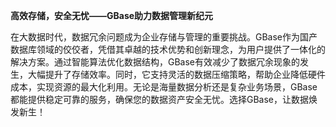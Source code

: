 **高效存储，安全无忧——GBase助力数据管理新纪元**

在大数据时代，数据冗余问题成为企业存储与管理的重要挑战。GBase作为国产数据库领域的佼佼者，凭借其卓越的技术优势和创新理念，为用户提供了一体化的解决方案。通过智能算法优化数据结构，GBase有效减少了数据冗余现象的发生，大幅提升了存储效率。同时，它支持灵活的数据压缩策略，帮助企业降低硬件成本，实现资源的最大化利用。无论是海量数据分析还是复杂业务场景，GBase都能提供稳定可靠的服务，确保您的数据资产安全无忧。选择GBase，让数据焕发新生！